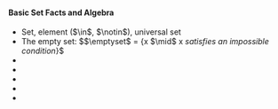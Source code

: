 ---
---
<h4>Basic Set Facts and Algebra</h4>
<ul>
    <li>Set, element ($\in$, $\notin$), universal set</li>
    <li>The empty set: $$\emptyset$ = {x $\mid$ x <i>satisfies an impossible condition</i>}$ </li>
    <li></li>
    <li></li>
    <li></li>
    <li></li>
    <li></li>
</ul>
